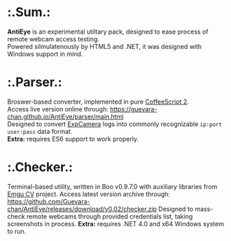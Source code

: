 # :.Sum.:
__AntiEye__ is an experimental utiltary pack, designed to ease process of remote webcam access testing.  
Powered silmulatenously by HTML5 and .NET, it was designed with Windows support in mind.

# :.Parser.:
Broswer-based converter, implemented in pure [CoffeeScript 2](https://coffeescript.org/v2/).  
Access live version online through: https://guevara-chan.github.io/AntiEye/parser/main.html  
Designed to convert [ExpCamera](https://github.com/d38k8/expcamera) logs into commonly recognizable `ip:port user:pass` data format.  
__Extra:__ requires ES6 support to work properly.

# :.Checker.:
Terminal-based utility, written in Boo v0.9.7.0 with auxiliary libraries from [Emgu CV](www.emgu.com) project.
Access latest version archive through: https://github.com/Guevara-chan/AntiEye/releases/download/v0.02/checker.zip
Designed to mass-check remote webcams through provided credentials list, taking screenshots in process.
__Extra:__ requires .NET 4.0 and x64 Windows system to run.

